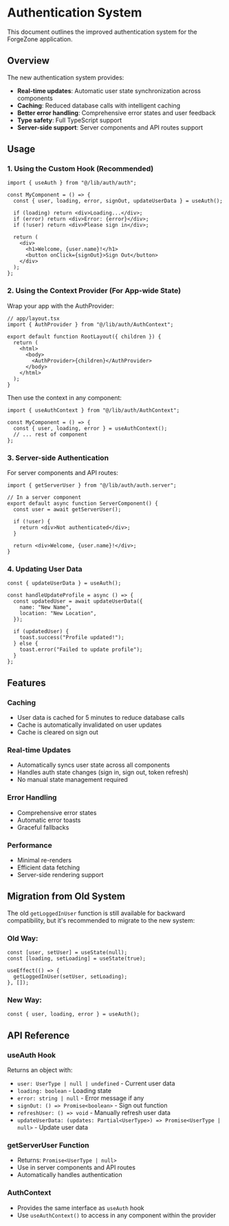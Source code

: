 # Authentication System

This document outlines the improved authentication system for the ForgeZone application.

## Overview

The new authentication system provides:

- **Real-time updates**: Automatic user state synchronization across components
- **Caching**: Reduced database calls with intelligent caching
- **Better error handling**: Comprehensive error states and user feedback
- **Type safety**: Full TypeScript support
- **Server-side support**: Server components and API routes support

## Usage

### 1. Using the Custom Hook (Recommended)

```tsx
import { useAuth } from "@/lib/auth/auth";

const MyComponent = () => {
  const { user, loading, error, signOut, updateUserData } = useAuth();

  if (loading) return <div>Loading...</div>;
  if (error) return <div>Error: {error}</div>;
  if (!user) return <div>Please sign in</div>;

  return (
    <div>
      <h1>Welcome, {user.name}!</h1>
      <button onClick={signOut}>Sign Out</button>
    </div>
  );
};
```

### 2. Using the Context Provider (For App-wide State)

Wrap your app with the AuthProvider:

```tsx
// app/layout.tsx
import { AuthProvider } from "@/lib/auth/AuthContext";

export default function RootLayout({ children }) {
  return (
    <html>
      <body>
        <AuthProvider>{children}</AuthProvider>
      </body>
    </html>
  );
}
```

Then use the context in any component:

```tsx
import { useAuthContext } from "@/lib/auth/AuthContext";

const MyComponent = () => {
  const { user, loading, error } = useAuthContext();
  // ... rest of component
};
```

### 3. Server-side Authentication

For server components and API routes:

```tsx
import { getServerUser } from "@/lib/auth/auth.server";

// In a server component
export default async function ServerComponent() {
  const user = await getServerUser();

  if (!user) {
    return <div>Not authenticated</div>;
  }

  return <div>Welcome, {user.name}!</div>;
}
```

### 4. Updating User Data

```tsx
const { updateUserData } = useAuth();

const handleUpdateProfile = async () => {
  const updatedUser = await updateUserData({
    name: "New Name",
    location: "New Location",
  });

  if (updatedUser) {
    toast.success("Profile updated!");
  } else {
    toast.error("Failed to update profile");
  }
};
```

## Features

### Caching

- User data is cached for 5 minutes to reduce database calls
- Cache is automatically invalidated on user updates
- Cache is cleared on sign out

### Real-time Updates

- Automatically syncs user state across all components
- Handles auth state changes (sign in, sign out, token refresh)
- No manual state management required

### Error Handling

- Comprehensive error states
- Automatic error toasts
- Graceful fallbacks

### Performance

- Minimal re-renders
- Efficient data fetching
- Server-side rendering support

## Migration from Old System

The old `getLoggedInUser` function is still available for backward compatibility, but it's recommended to migrate to the new system:

### Old Way:

```tsx
const [user, setUser] = useState(null);
const [loading, setLoading] = useState(true);

useEffect(() => {
  getLoggedInUser(setUser, setLoading);
}, []);
```

### New Way:

```tsx
const { user, loading, error } = useAuth();
```

## API Reference

### useAuth Hook

Returns an object with:

- `user: UserType | null | undefined` - Current user data
- `loading: boolean` - Loading state
- `error: string | null` - Error message if any
- `signOut: () => Promise<boolean>` - Sign out function
- `refreshUser: () => void` - Manually refresh user data
- `updateUserData: (updates: Partial<UserType>) => Promise<UserType | null>` - Update user data

### getServerUser Function

- Returns: `Promise<UserType | null>`
- Use in server components and API routes
- Automatically handles authentication

### AuthContext

- Provides the same interface as `useAuth` hook
- Use `useAuthContext()` to access in any component within the provider
